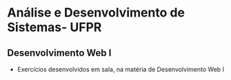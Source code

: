 # Análise e Desenvolvimento de Sistemas- UFPR
## Desenvolvimento Web I

- Exercícios desenvolvidos em sala, na matéria de Desenvolvimento Web I
